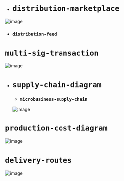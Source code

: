 - # `distribution-marketplace`
![image](https://user-images.githubusercontent.com/52806204/178394824-f3a4b6cd-3a0f-4f40-bd96-ac4aa6313e22.png)
  - ### `distribution-feed`


# `multi-sig-transaction`
![image](https://user-images.githubusercontent.com/52806204/177921648-28ce94d0-c102-4262-b004-3330b33a367f.png)


- # `supply-chain-diagram`
  - ### `microbusiness-supply-chain`
  ![image](https://user-images.githubusercontent.com/52806204/177692131-c88843b2-685d-4884-90da-68de305c9bd2.png)


 

# `production-cost-diagram`
![image](https://user-images.githubusercontent.com/52806204/177474432-c7ef3faa-a404-4146-aaad-75fe956ac4b8.png)


# `delivery-routes`
![image](https://user-images.githubusercontent.com/52806204/178093053-c4522d56-dc90-4d86-b3af-66aa89d7c631.png)


